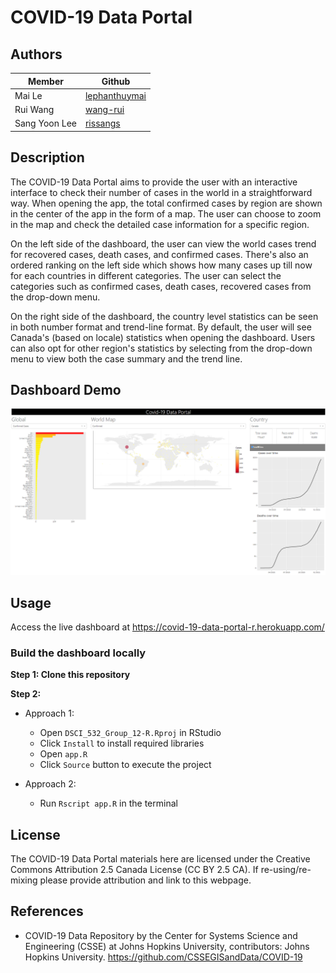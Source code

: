 # COVID-19 Data Portal

## Authors

| Member        | Github                                            |
|---------------|---------------------------------------------------|
| Mai Le        | [lephanthuymai](https://github.com/lephanthuymai) |
| Rui Wang      | [wang-rui](https://github.com/wang-rui)           |
| Sang Yoon Lee | [rissangs](https://github.com/rissangs)           |

## Description

The COVID-19 Data Portal aims to provide the user with an interactive interface to check their number of cases in the world in a straightforward way. When opening the app, the total confirmed cases by region are shown in the center of the app in the form of a map. The user can choose to zoom in the map and check the detailed case information for a specific region.

On the left side of the dashboard, the user can view the world cases trend for recovered cases, death cases, and confirmed cases. There's also an ordered ranking on the left side which shows how many cases up till now for each countries in different categories. The user can select the categories such as confirmed cases, death cases, recovered cases from the drop-down menu.

On the right side of the dashboard, the country level statistics can be seen in both number format and trend-line format. By default, the user will see Canada's (based on locale) statistics when opening the dashboard. Users can also opt for other region's statistics by selecting from the drop-down menu to view both the case summary and the trend line.

## Dashboard Demo

![](docs/images/dash-demo_R_resize.PNG)

## Usage

Access the live dashboard at https://covid-19-data-portal-r.herokuapp.com/

### Build the dashboard locally

**Step 1: Clone this repository**

**Step 2:**

- Approach 1:

  -   Open `DSCI_532_Group_12-R.Rproj` in RStudio
  -   Click `Install` to install required libraries
  -   Open `app.R`
  -   Click `Source` button to execute the project

- Approach 2:
  - Run `Rscript app.R` in the terminal

## License

The COVID-19 Data Portal materials here are licensed under the Creative Commons Attribution 2.5 Canada License (CC BY 2.5 CA). If re-using/re-mixing please provide attribution and link to this webpage.

## References

-   COVID-19 Data Repository by the Center for Systems Science and Engineering (CSSE) at Johns Hopkins University, contributors: Johns Hopkins University. <https://github.com/CSSEGISandData/COVID-19>
